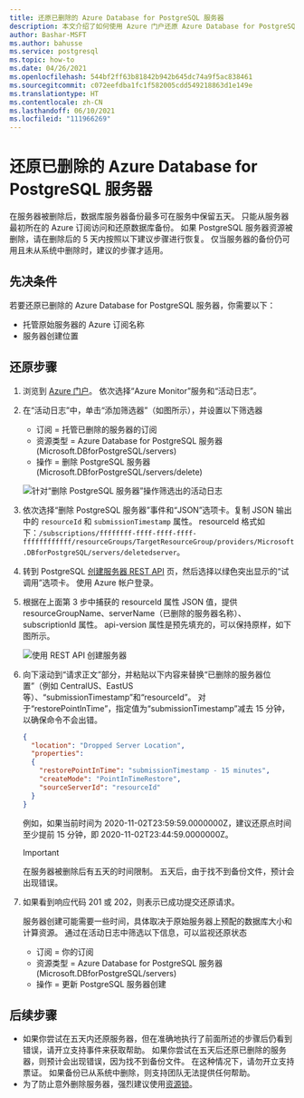 ```yaml
---
title: 还原已删除的 Azure Database for PostgreSQL 服务器
description: 本文介绍了如何使用 Azure 门户还原 Azure Database for PostgreSQL 中已删除的服务器。
author: Bashar-MSFT
ms.author: bahusse
ms.service: postgresql
ms.topic: how-to
ms.date: 04/26/2021
ms.openlocfilehash: 544bf2ff63b81842b942b645dc74a9f5ac838461
ms.sourcegitcommit: c072eefdba1fc1f582005cdd549218863d1e149e
ms.translationtype: HT
ms.contentlocale: zh-CN
ms.lasthandoff: 06/10/2021
ms.locfileid: "111966269"
---
```

# <a name="restore-a-dropped-azure-database-for-postgresql-server"></a>还原已删除的 Azure Database for PostgreSQL 服务器

在服务器被删除后，数据库服务器备份最多可在服务中保留五天。 只能从服务器最初所在的 Azure 订阅访问和还原数据库备份。 如果 PostgreSQL 服务器资源被删除，请在删除后的 5 天内按照以下建议步骤进行恢复。 仅当服务器的备份仍可用且未从系统中删除时，建议的步骤才适用。 

## <a name="pre-requisites"></a>先决条件
若要还原已删除的 Azure Database for PostgreSQL 服务器，你需要以下：
- 托管原始服务器的 Azure 订阅名称
- 服务器创建位置

## <a name="steps-to-restore"></a>还原步骤

1. 浏览到 [Azure 门户](https://portal.azure.com/#blade/Microsoft_Azure_ActivityLog/ActivityLogBlade)。 依次选择“Azure Monitor”服务和“活动日志”。

2. 在“活动日志”中，单击“添加筛选器”（如图所示），并设置以下筛选器

    - 订阅 = 托管已删除的服务器的订阅
    - 资源类型 = Azure Database for PostgreSQL 服务器 (Microsoft.DBforPostgreSQL/servers)
    - 操作 = 删除 PostgreSQL 服务器 (Microsoft.DBforPostgreSQL/servers/delete)
 
    ![针对“删除 PostgreSQL 服务器”操作筛选出的活动日志](./media/howto-restore-dropped-server/activity-log-azure.png)

3. 依次选择“删除 PostgreSQL 服务器”事件和“JSON”选项卡。复制 JSON 输出中的 `resourceId` 和 `submissionTimestamp` 属性。 resourceId 格式如下：`/subscriptions/ffffffff-ffff-ffff-ffff-ffffffffffff/resourceGroups/TargetResourceGroup/providers/Microsoft.DBforPostgreSQL/servers/deletedserver`。


 1. 转到 PostgreSQL [创建服务器 REST API](/rest/api/postgresql/singleserver/servers/create) 页，然后选择以绿色突出显示的“试调用”选项卡。 使用 Azure 帐户登录。

 2. 根据在上面第 3 步中捕获的 resourceId 属性 JSON 值，提供 resourceGroupName、serverName（已删除的服务器名称）、subscriptionId 属性。 api-version 属性是预先填充的，可以保持原样，如下图所示。

    ![使用 REST API 创建服务器](./media/howto-restore-dropped-server/create-server-from-rest-api-azure.png)
  
 3. 向下滚动到“请求正文”部分，并粘贴以下内容来替换“已删除的服务器位置”（例如 CentralUS、EastUS 等）、“submissionTimestamp”和“resourceId”。 对于“restorePointInTime”，指定值为“submissionTimestamp”减去 15 分钟，以确保命令不会出错。
    
    ```json
    {
      "location": "Dropped Server Location",  
      "properties": 
      {
        "restorePointInTime": "submissionTimestamp - 15 minutes",
        "createMode": "PointInTimeRestore",
        "sourceServerId": "resourceId"
      }
    }
    ```

    例如，如果当前时间为 2020-11-02T23:59:59.0000000Z，建议还原点时间至少提前 15 分钟，即 2020-11-02T23:44:59.0000000Z。

    > [!Important]
    > 在服务器被删除后有五天的时间限制。 五天后，由于找不到备份文件，预计会出现错误。
    
4. 如果看到响应代码 201 或 202，则表示已成功提交还原请求。 

    服务器创建可能需要一些时间，具体取决于原始服务器上预配的数据库大小和计算资源。 通过在活动日志中筛选以下信息，可以监视还原状态 
   - 订阅 = 你的订阅
   - 资源类型 = Azure Database for PostgreSQL 服务器 (Microsoft.DBforPostgreSQL/servers) 
   - 操作 = 更新 PostgreSQL 服务器创建

## <a name="next-steps"></a>后续步骤
- 如果你尝试在五天内还原服务器，但在准确地执行了前面所述的步骤后仍看到错误，请开立支持事件来获取帮助。 如果你尝试在五天后还原已删除的服务器，则预计会出现错误，因为找不到备份文件。 在这种情况下，请勿开立支持票证。 如果备份已从系统中删除，则支持团队无法提供任何帮助。 
- 为了防止意外删除服务器，强烈建议使用[资源锁](https://techcommunity.microsoft.com/t5/azure-database-for-PostgreSQL/preventing-the-disaster-of-accidental-deletion-for-your-PostgreSQL/ba-p/825222)。